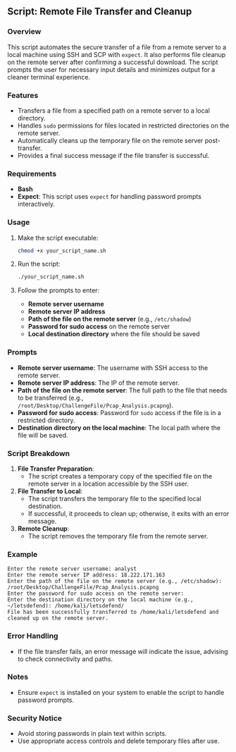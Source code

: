 ## Script: Remote File Transfer and Cleanup

### Overview
This script automates the secure transfer of a file from a remote server to a local machine using SSH and SCP with `expect`. It also performs file cleanup on the remote server after confirming a successful download. The script prompts the user for necessary input details and minimizes output for a cleaner terminal experience.

### Features
- Transfers a file from a specified path on a remote server to a local directory.
- Handles `sudo` permissions for files located in restricted directories on the remote server.
- Automatically cleans up the temporary file on the remote server post-transfer.
- Provides a final success message if the file transfer is successful.

### Requirements
- **Bash**
- **Expect**: This script uses `expect` for handling password prompts interactively.

### Usage

1. Make the script executable:
   ```bash
   chmod +x your_script_name.sh
   ```

2. Run the script:
   ```bash
   ./your_script_name.sh
   ```

3. Follow the prompts to enter:
   - **Remote server username**
   - **Remote server IP address**
   - **Path of the file on the remote server** (e.g., `/etc/shadow`)
   - **Password for sudo access** on the remote server
   - **Local destination directory** where the file should be saved

### Prompts
- **Remote server username**: The username with SSH access to the remote server.
- **Remote server IP address**: The IP of the remote server.
- **Path of the file on the remote server**: The full path to the file that needs to be transferred (e.g., `/root/Desktop/ChallengeFile/Pcap_Analysis.pcapng`).
- **Password for sudo access**: Password for `sudo` access if the file is in a restricted directory.
- **Destination directory on the local machine**: The local path where the file will be saved.

### Script Breakdown

1. **File Transfer Preparation**:
   - The script creates a temporary copy of the specified file on the remote server in a location accessible by the SSH user.
2. **File Transfer to Local**:
   - The script transfers the temporary file to the specified local destination.
   - If successful, it proceeds to clean up; otherwise, it exits with an error message.
3. **Remote Cleanup**:
   - The script removes the temporary file from the remote server.

### Example

```plaintext
Enter the remote server username: analyst
Enter the remote server IP address: 18.222.171.163
Enter the path of the file on the remote server (e.g., /etc/shadow): /root/Desktop/ChallengeFile/Pcap_Analysis.pcapng
Enter the password for sudo access on the remote server:
Enter the destination directory on the local machine (e.g., ~/letsdefend): /home/kali/letsdefend/
File has been successfully transferred to /home/kali/letsdefend and cleaned up on the remote server.
```

### Error Handling
- If the file transfer fails, an error message will indicate the issue, advising to check connectivity and paths.

### Notes
- Ensure `expect` is installed on your system to enable the script to handle password prompts.

### Security Notice
- Avoid storing passwords in plain text within scripts.
- Use appropriate access controls and delete temporary files after use.